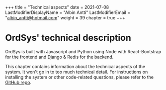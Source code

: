 +++
title = "Technical aspects"
date =  2021-07-08
LastModifierDisplayName = "Albin Antti"
LastModifierEmail = "albin_antti@hotmail.com"
weight = 39
chapter = true
+++

# OrdSys' technical description


OrdSys is built with Javascript and Python using Node with React-Bootstrap for the frontend and Django & Redis for the backend.

This chapter contains information about the technical aspects of the system. It won't go in to too much technical detail. For instructions on installing the system or other code-related questions, please refer to the [GitHub repo](https://github.com/utnkar/ordsys).
